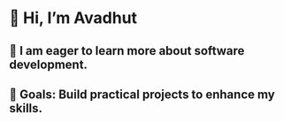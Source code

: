 #  👋 Hi, I’m Avadhut 
##  🌱  I am eager to learn more about software development.
##  🎯 Goals: Build practical projects to enhance my skills.       

